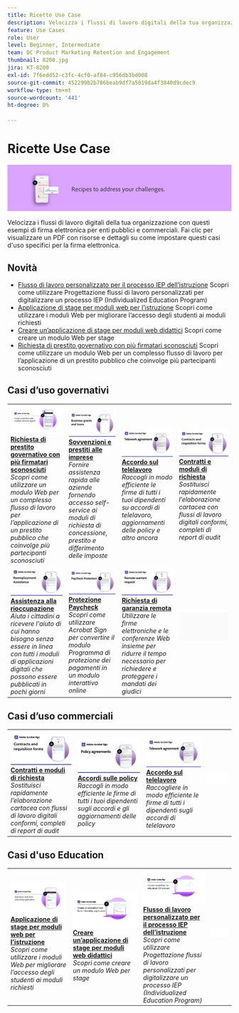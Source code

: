 ```yaml
---
title: Ricette Use Case
description: Velocizza i flussi di lavoro digitali della tua organizzazione con questi esempi di firma elettronica per enti pubblici e commerciali
feature: Use Cases
role: User
level: Beginner, Intermediate
team: DC Product Marketing Retention and Engagement
thumbnail: 8200.jpg
jira: KT-8200
exl-id: 7f6edd52-c3fc-4cf0-af84-c956db3bd008
source-git-commit: 452299b2b786beab9df7a5019da4f3840d9cdec9
workflow-type: tm+mt
source-wordcount: '441'
ht-degree: 0%

---
```


# Ricette Use Case

![Banner Use Case](../assets/Hero-Recipe.png)

Velocizza i flussi di lavoro digitali della tua organizzazione con questi esempi di firma elettronica per enti pubblici e commerciali. Fai clic per visualizzare un PDF con risorse e dettagli su come impostare questi casi d&#39;uso specifici per la firma elettronica.

## Novità

* [Flusso di lavoro personalizzato per il processo IEP dell’istruzione](usecase-edu-iep.md)
Scopri come utilizzare Progettazione flussi di lavoro personalizzati per digitalizzare un processo IEP (Individualized Education Program)
* [Applicazione di stage per moduli web per l’istruzione](usecase-edu-intern.md)
Scopri come utilizzare i moduli Web per migliorare l’accesso degli studenti ai moduli richiesti
* [Creare un’applicazione di stage per moduli web didattici](usecase-edu-intern-create.md)
Scopri come creare un modulo Web per stage
* [Richiesta di prestito governativo con più firmatari sconosciuti](webform-multiple-signers.md)
Scopri come utilizzare un modulo Web per un complesso flusso di lavoro per l’applicazione di un prestito pubblico che coinvolge più partecipanti sconosciuti

## Casi d’uso governativi

<table style="table-layout:fixed">
<tr>
  <td>
    <a href="webform-multiple-signers.md">
      <img alt="Richiesta di prestito governativo con più firmatari sconosciuti" src="../assets/Web-form-unknown.png" />
    </a>
    <div>
    <a href="webform-multiple-signers.md"><strong>Richiesta di prestito governativo con più firmatari sconosciuti</strong></a>
    </div>
    <em>Scopri come utilizzare un modulo Web per un complesso flusso di lavoro per l’applicazione di un prestito pubblico che coinvolge più partecipanti sconosciuti</em>
    <br>
  </td> 
  <td>
    <a href="usecasegovgrants.md">
      <img alt="Sovvenzioni e prestiti alle imprese" src="../assets/UC_Business.png" />
    </a>
    <div>
    <a href="usecasegovgrants.md"><strong>Sovvenzioni e prestiti alle imprese</strong></a>
    </div>
    <em>Fornire assistenza rapida alle aziende fornendo accesso self-service ai moduli di richiesta di concessione, prestito e differimento delle imposte</em>
    <br>
  </td> 
  <td>
    <a href="usecasegovtelework.md">
      <img alt="Accordo sul telelavoro" src="../assets/UC_MegasignR.png" />
    </a>
    <div>
    <a href="usecasegovtelework.md"><strong>Accordo sul telelavoro</strong></a>
    </div>
    <em>Raccogli in modo efficiente le firme di tutti i tuoi dipendenti su accordi di telelavoro, aggiornamenti delle policy e altro ancora</em>
    <br>
  </td>
  <td>
    <a href="usecasegovcontracts.md">
      <img alt="Contratti e moduli di richiesta" src="../assets/UC_WorkflowR.png" />
    </a>
    <div>
    <a href="usecasegovcontracts.md"><strong>Contratti e moduli di richiesta</strong></a>
    </div>
    <em>Sostituisci rapidamente l’elaborazione cartacea con flussi di lavoro digitali conformi, completi di report di audit</em>
    <br>
  </td>
</tr>
<tr>
 <td>
    <a href="usecasegovreemployment.md">
      <img alt="Assistenza alla rioccupazione" src="../assets/UC_WebformsR.png" />
    </a>
    <div>
    <a href="usecasegovreemployment.md"><strong>Assistenza alla rioccupazione</strong></a>
    </div>
    <em>Aiuta i cittadini a ricevere l'aiuto di cui hanno bisogno senza essere in linea con tutti i moduli di applicazioni digitali che possono essere pubblicati in pochi giorni</em>
    <br>
  </td>
  <td>
    <a href="usecasegovpaycheck.md">
      <img alt="Protezione Paycheck" src="../assets/UC_PaycheckProtectionR.png" />
    </a>
    <div>
    <a href="usecasegovpaycheck.md"><strong>Protezione Paycheck</strong></a>
    </div>
    <em>Scopri come utilizzare Acrobat Sign per convertire il modulo Programma di protezione dei pagamenti in un modulo interattivo online</em>
    <br>
  </td>
  <td>
    <a href="usecasegovremote.md">
      <img alt="Richiesta di garanzia remota" src="../assets/UC_Remote_WarrantR.png" />
    </a>
    <div>
    <a href="usecasegovremote.md"><strong>Richiesta di garanzia remota</strong></a>
    </div>
    <em>Utilizzare le firme elettroniche e le conferenze Web insieme per ridurre il tempo necessario per richiedere e proteggere i mandati dei giudici</em>
    <br>
  </td>
  <td>
    <img alt="Spaziatore" src="../assets/Grayspacer.png" />
    <div>
    <br>
  </td>
</tr>
</table>

## Casi d’uso commerciali

<table style="table-layout:fixed">
<tr>
  <td>
    <a href="usecasecomcontracts.md">
      <img alt="Contratti e moduli di richiesta" src="../assets/UC_WorkflowR.png" />
    </a>
    <div>
    <a href="usecasecomcontracts.md"><strong>Contratti e moduli di richiesta</strong></a>
    </div>
    <em>Sostituisci rapidamente l’elaborazione cartacea con flussi di lavoro digitali conformi, completi di report di audit</em>
    <br>
  </td> 
  <td>
    <a href="usecasecompolicy.md">
      <img alt="Accordi sulle policy" src="../assets/UC_Policy.png" />
    </a>
    <div>
    <a href="usecasecompolicy.md"><strong>Accordi sulle policy</strong></a>
    </div>
    <em>Raccogli in modo efficiente le firme di tutti i tuoi dipendenti sugli accordi e gli aggiornamenti delle policy</em>
    <br>
  </td>
  <td>
    <a href="usecasecomtelework.md">
      <img alt="Accordo sul telelavoro" src="../assets/UC_MegasignR.png" />
    </a>
    <div>
    <a href="usecasecomtelework.md"><strong>Accordo sul telelavoro</strong></a>
    </div>
    <em>Raccogliere in modo efficiente le firme di tutti i dipendenti sugli accordi di telelavoro</em>
    <br>
  </td>
  <td>
    <img alt="Spaziatore" src="../assets/Whitespacer.png" />
    <div>
    <br>
  </td>
</tr>
</table>

## Casi d&#39;uso Education

<table style="table-layout:fixed">
<tr>
  <td>
    <a href="usecase-edu-intern.md">
      <img alt="Applicazione di stage per moduli web per l’istruzione" src="../assets/Webform-internship.png" />
    </a>
    <div>
    <a href="usecase-edu-intern.md"><strong>Applicazione di stage per moduli web per l’istruzione</strong></a>
    </div>
    <em>Scopri come utilizzare i moduli Web per migliorare l’accesso degli studenti ai moduli richiesti</em>
    <br>
  </td> 
  <td>
    <a href="usecase-edu-intern-create.md">
      <img alt="Creare un’applicazione di stage per moduli web didattici" src="../assets/Webform-internship-create.png" />
    </a>
    <div>
    <a href="usecase-edu-intern-create.md"><strong>Creare un’applicazione di stage per moduli web didattici</strong></a>
    </div>
    <em>Scopri come creare un modulo Web per stage</em>
    <br>
  </td> 
  <td>
    <a href="usecase-edu-iep.md">
      <img alt="Flusso di lavoro personalizzato per il processo IEP dell’istruzione" src="../assets/Workflow-iep.png" />
    </a>
    <div>
    <a href="usecase-edu-iep.md"><strong>Flusso di lavoro personalizzato per il processo IEP dell’istruzione</strong></a>
    </div>
    <em>Scopri come utilizzare Progettazione flussi di lavoro personalizzati per digitalizzare un processo IEP (Individualized Education Program)</em>
    <br>
  </td>
  <td>
    <img alt="Spaziatore" src="../assets/Whitespacer.png" />
    <div>
    <br>
  </td>
</tr>
</table>

